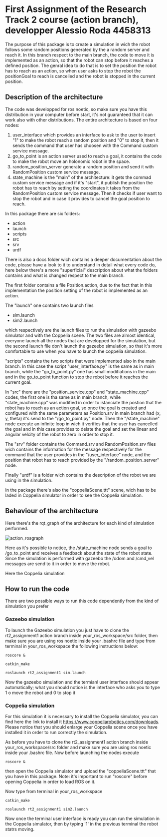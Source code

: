 # First Assignment of the Research Track 2 course (action branch), developper Alessio Roda 4458313

The purpose of this package is to create a simulation in wich the robot follows some random positions generated by the a random server and reach it.
In this branch respect to the main branch, the code to move it is implemented as an action, so that the robot can stop before it reaches a defined position.
The genral idea to do that is to set the position the robot has to reach as an action, so when user asks to stop the robot the positionGoal to reach is cancelled and the robot is stopped in the current position.

## Description of the architecture
 
 The code was developped for ros noetic, so make sure you have this distribution in your computer before start, it's not guaranteed that it can work also with other distributions. The entire architecture is based on four nodes:
 
 1) user_interface which provides an interface to ask to the user to insert "1" to make the robot reach a random position and "0" to stop it, then it sends the command that user has choosen with the Command custom service message.
 2) go_to_point is an action server used to reach a goal, it contains the code to make the robot move an holonomic robot in the space.
 3) random_position_server generate a random position and send it with RandomPosition custom service message.
 4) state_machine is the "main" of the architecture: it gets the commad custom service message and if it's "start", it publish the position the robot has to reach by setting the coordinates it takes from the RandomPosition custom service message. Then it checks if user want to stop the robot and in case it provides to cancel the goal position to reach.
 
 In this package there are six folders:
 
 * action
 * launch
 * scripts
 * src
 * srv
 * urdf

There is also a docs folder wich contains a deeper documentation about the code, please have a look to it to understand in detail what every code do, here below there's a more "superficial" description about what the folders contains and what is changed respect to the main branch.

The first folder contains a file Position.action, due to the fact that in this implementation the position setting of the robot is implemented as an action.
 
The "launch" one contains two launch files
 
 * sim.launch
 * sim2.launch
 
 which respectively are the launch files to run the simulation with gazeebo simulator and with the Coppelia scene. The two files are almost identical, everyone launch all the nodes that are developped for the simulation, but the second launch file don't launch the gazeebo simulation, so that it's more comfortable to use when you have to launch the coppelia simulation.
 
"scripts" contains the two scripts that were implemented also in the main branch. In this case the script "user_interface.py" is the same as in main branch, while the "go_to_point.py" one has small modifiations in the main and in the go_to_point function to stop the robot before it reaches the current goal.

In "src" there are the "position_service.cpp" and "state_machine.cpp" codes, the first one is tha same as in main branch, while "state_machine.cpp" was modified in order to istanciate the postion that the robot has to reach as an action goal, so once the goal is created and configured with the same parameters as Position.srv in main branch had (x, y, theta) it's send to the "/go_to_point.py" node. Then the "/state_machine" node execute an infinite loop in wich it verifies that the user has cancelled the goal and in this case provides to delate the goal and set the linear and angular velcity of the robot to zero in order to stop it.

The "srv" folder contains the Command.srv and RandomPosition.srv files wich contains the information for the message respectively for the command that the user provides in the "/user_interface" node, and the position that robot has to reach provided by the "/random_position_server" node.

Finally "urdf" is a folder wich contains the description of the robot we are using in the simulation.

In the package there's also the "coppeliaScene.ttt" scene, wich has to be laded in Coppelia simulator in order to see the Coppelia simulation.


## Behaviour of the architecture

Here there's the rqt_graph of the architecture for each kind of simulation performed.

![action_rosgraph](https://user-images.githubusercontent.com/48511957/118813342-4fa60500-b8af-11eb-8e69-ae6ad29f1738.png)
 
 
Here as it's possible to notice, the /state_machine node sends a goal to /go_to_point and receives a feedback about the state of the robot state. Since the simulation is performed with gazeebo the /odom and /cmd_vel messages are send to it in order to move the robot.

Here the Coppelia simulation




## How to run the code 

There are two possible ways to run this code dependently from the kind of simulation you prefer

### Gazeebo simulation

To launch the Gazeebo simulation you just have to clone the rt2_assignment1 action branch inside your_ros_workspace/src folder, then make sure you are using ros noetic inside your .bashrc file and type from terminal in your_ros_workspace the following instructions below: 

```
roscore &
```
```
catkin_make
```
```
roslaunch rt2_assignment1 sim.launch
```
Now the gazeebo simulation and the termianl user interface should appear automatically; what you should notice is the interface who asks you to type 1 o move the robot and 0 to stop it

### Coppelia simulation

For this simulation it is necessary to install the Coppelia simulator, you can find here the link to install it https://www.coppeliarobotics.com/downloads.
Please notice that you should enlarge your Coppelia scene once you have installed it in order to run correctly the simulation.


As before you have to clone the rt2_assignment1 action branch inside your_ros_workspace/src folder and make sure you are using ros noetic inside your .bashrc file. Now before launching the nodes execute 

```
roscore &
```
then open the Coppelia simulator and upload the "coppeliaScene.ttt" that you have in this package. Note: it's important to run "roscore" before opening Coppelia in order to load ROS on it.

Now type from terminal in your_ros_workspace

```
catkin_make
```
```
roslaunch rt2_assignment1 sim2.launch
```
Now once the terminal user interface is ready you can run the simulation in the Coppelia simulator, then by typing '1' in the previous terminal the robot statrs moving.
